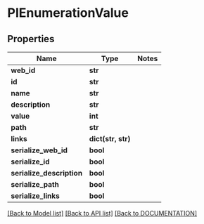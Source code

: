 # PIEnumerationValue

## Properties
Name | Type | Notes
------------ | ------------- | -------------
**web_id** | **str**
**id** | **str**
**name** | **str**
**description** | **str**
**value** | **int**
**path** | **str**
**links** | **dict(str, str)**
**serialize_web_id** | **bool**
**serialize_id** | **bool**
**serialize_description** | **bool**
**serialize_path** | **bool**
**serialize_links** | **bool**

[[Back to Model list]](../../DOCUMENTATION.md#documentation-for-models) [[Back to API list]](../../DOCUMENTATION.md#documentation-for-api-endpoints) [[Back to DOCUMENTATION]](../../DOCUMENTATION.md)

